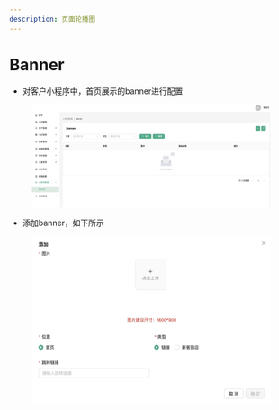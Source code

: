 ```yaml
---
description: 页面轮播图
---
```


# Banner

* 对客户小程序中，首页展示的banner进行配置

<figure><img src="../.gitbook/assets/小程序配置-banner.jpg" alt=""><figcaption></figcaption></figure>

* 添加banner，如下所示

<figure><img src="../.gitbook/assets/小程序配置-添加banner.jpg" alt=""><figcaption></figcaption></figure>
